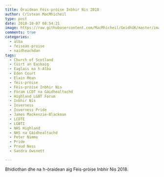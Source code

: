 ```yaml
---
title: Òraidean Fèis-pròise Inbhir Nis 2018
author: Crìstean MacMhìcheil
type: post
date: 2018-10-07 08:54:21
image: https://raw.githubusercontent.com/MacMhicheil/GeidhUK/master/images/2018-10-07-oraidean-feis-proise-inbhir-nis-2018.jpg
comments: true
categories:
  - alba
  - feisean-proise
  - naidheachdan
tags:
  - Church of Scotland
  - Cùirt an Easbaig
  - Eaglais na h-Alba
  - Eden Court
  - Elain Mean
  - fèis-pròise
  - Fèis-pròise Inbhir Nis
  - Fòram LCDT na Gàidhealtachd
  - Highland LGBT Forum
  - Inbhir Nis
  - Inverness
  - Inverness Pride
  - James Mackenzie-Blackman
  - LCDTE
  - LGBTI
  - NHS Highland
  - NHS na Gàidhealtachd
  - Peter Nimmo
  - Pride
  - Proud Ness
  - Sandra Owsnett

---
```


Bhidiothan dhe na h-òraidean aig Fèis-pròise Inbhir Nis 2018.

<!--more-->

<p style="text-align: center;">
</p>

<p style="text-align: center;">
</p>

<p style="text-align: center;">
</p>

<p style="text-align: center;">
</p>
